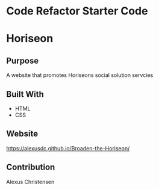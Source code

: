 # Code Refactor Starter Code

# Horiseon

## Purpose
A website that promotes Horiseons social solution servcies 

## Built With
* HTML
* CSS

## Website
https://alexusdc.github.io/Broaden-the-Horiseon/

## Contribution
Alexus Christensen 